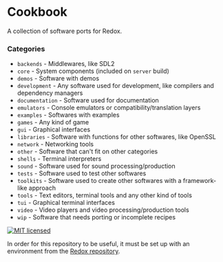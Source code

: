 # Cookbook

A collection of software ports for Redox.

### Categories

- `backends` - Middlewares, like SDL2
- `core` - System components (included on `server` build)
- `demos` - Software with demos
- `development` - Any software used for development, like compilers and dependency managers
- `documentation` - Software used for documentation
- `emulators` - Console emulators or compatibility/translation layers
- `examples` - Softwares with examples
- `games` - Any kind of game
- `gui` - Graphical interfaces
- `libraries` - Software with functions for other softwares, like OpenSSL
- `network` - Networking tools
- `other` - Software that can't fit on other categories
- `shells` - Terminal interpreters
- `sound` - Software used for sound processing/production
- `tests` - Software used to test other softwares
- `toolkits` - Software used to create other softwares with a framework-like approach
- `tools` - Text editors, terminal tools and any other kind of tools
- `tui` - Graphical terminal interfaces
- `video` - Video players and video processing/production tools
- `wip` - Software that needs porting or incomplete recipes

[![MIT licensed](https://img.shields.io/badge/license-MIT-blue.svg)](./LICENSE)

In order for this repository to be useful, it must be set up with an environment
from the [Redox repository](https://gitlab.redox-os.org/redox-os/redox).

